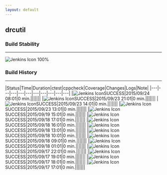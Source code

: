 ```yaml
---
layout: default
---
```

## drcutil
### Build Stability
___
![Jenkins Icon](http://jenkinshrg.github.io/images/48x48/health-80plus.png)
100%
  
### Build History
___
|Status|Time|Duration|<span class='badge'>ctest</span>|<span class='badge'>cppcheck</span>|Coverage|Changes|Logs|Note|
|---|---|---|---|---|---|---|---|---|---|
|![Jenkins Icon](http://jenkinshrg.github.io/images/24x24/blue.png)SUCCESS|2015/09/24 08:01|0 min.|||||||
|![Jenkins Icon](http://jenkinshrg.github.io/images/24x24/blue.png)SUCCESS|2015/09/23 21:01|0 min.|||||||
|![Jenkins Icon](http://jenkinshrg.github.io/images/24x24/blue.png)SUCCESS|2015/09/23 14:01|0 min.|||||||
|![Jenkins Icon](http://jenkinshrg.github.io/images/24x24/blue.png)SUCCESS|2015/09/23 13:01|0 min.|||||||
|![Jenkins Icon](http://jenkinshrg.github.io/images/24x24/blue.png)SUCCESS|2015/09/19 15:01|0 min.|||||||
|![Jenkins Icon](http://jenkinshrg.github.io/images/24x24/blue.png)SUCCESS|2015/09/18 17:01|0 min.|||||||
|![Jenkins Icon](http://jenkinshrg.github.io/images/24x24/blue.png)SUCCESS|2015/09/18 16:01|0 min.|||||||
|![Jenkins Icon](http://jenkinshrg.github.io/images/24x24/blue.png)SUCCESS|2015/09/18 13:01|0 min.|||||||
|![Jenkins Icon](http://jenkinshrg.github.io/images/24x24/blue.png)SUCCESS|2015/09/18 10:01|0 min.|||||||
|![Jenkins Icon](http://jenkinshrg.github.io/images/24x24/blue.png)SUCCESS|2015/09/18 09:01|0 min.|||||||
|![Jenkins Icon](http://jenkinshrg.github.io/images/24x24/blue.png)SUCCESS|2015/09/18 01:01|0 min.|||||||
|![Jenkins Icon](http://jenkinshrg.github.io/images/24x24/blue.png)SUCCESS|2015/09/17 22:01|0 min.|||||||
|![Jenkins Icon](http://jenkinshrg.github.io/images/24x24/blue.png)SUCCESS|2015/09/17 19:01|0 min.|||||||
|![Jenkins Icon](http://jenkinshrg.github.io/images/24x24/blue.png)SUCCESS|2015/09/17 18:01|0 min.|||||||
|![Jenkins Icon](http://jenkinshrg.github.io/images/24x24/blue.png)SUCCESS|2015/09/17 17:01|0 min.|||||||

